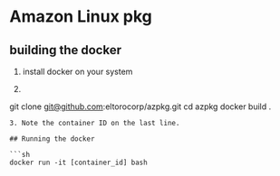 # Amazon Linux pkg

## building the docker

1. install docker on your system
2. ```sh
git clone git@github.com:eltorocorp/azpkg.git
cd azpkg
docker build .
```
3. Note the container ID on the last line.

## Running the docker

```sh
docker run -it [container_id] bash
```
